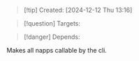 
>[!tip] Created: [2024-12-12 Thu 13:16]

>[!question] Targets: 

>[!danger] Depends: 

Makes all napps callable by the cli.